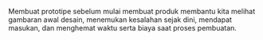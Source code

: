 Membuat prototipe sebelum mulai membuat produk membantu kita melihat gambaran awal desain, menemukan kesalahan sejak dini, mendapat masukan, dan menghemat waktu serta biaya saat proses pembuatan.

